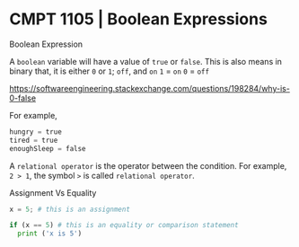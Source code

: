 # CMPT 1105 | Boolean Expressions

Boolean Expression

A `boolean` variable will have a value of `true` or `false`. This is also means in binary that, it is either `0` or `1`;  `off`, and `on`
`1` = `on`
`0` = `off`

https://softwareengineering.stackexchange.com/questions/198284/why-is-0-false

For example,
```python
hungry = true
tired = true
enoughSleep = false
```
A `relational operator` is the operator between the condition.
For example, `2 > 1`, the symbol `>` is called `relational operator`.

Assignment Vs Equality
```python
x = 5; # this is an assignment

if (x == 5) # this is an equality or comparison statement
  print ('x is 5')
```
